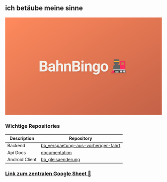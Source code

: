## ich betäube meine sinne

[![Bahnbingo banner](bb_Banner.jpeg)](https://youtu.be/dQw4w9WgXcQ)

### Wichtige Repositories

| Description    | Repository                                                                                              |
| -------------- | ------------------------------------------------------------------------------------------------------- |
| Backend        | [bb_verspaetung-aus-vorheriger-fahrt](https://github.com/BahnBingo/bb_verspaetung-aus-vorheriger-fahrt) |
| Api Docs       | [documentation](https://bahnbingoapp.de/swagger-ui.html)                                            |
| Android Client | [bb_gleisaenderung](https://github.com/BahnBingo/bb_gleisaenderung)                                     |

### [Link zum zentralen Google Sheet 🔗](https://docs.google.com/spreadsheets/d/1S8J8G-lENxVfA8_IgQibqwsJOQ-j8EQ5jJUlbD2Zy3g)
